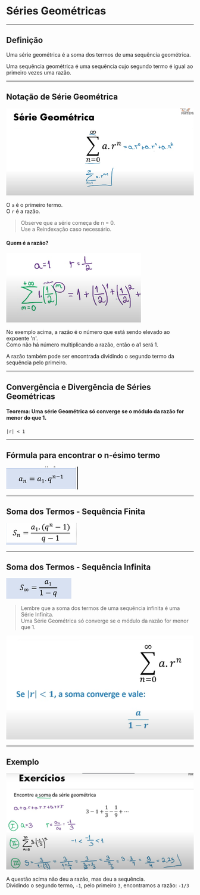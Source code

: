 # Séries Geométricas

---
## Definição

Uma série geométrica é a soma dos termos de uma sequência geométrica.

Uma sequência geométrica é uma sequência cujo segundo termo é igual ao primeiro vezes uma razão.

---
## Notação de Série Geométrica

![img01](https://github.com/joao-pedro-angelo/AventurasPi/blob/main/imgs/140902.png)

O `a` é o primeiro termo.<br>
O `r` é a razão.

> Observe que a série começa de n = 0.<br>
> Use a Reindexação caso necessário.

#### Quem é a razão?
![img02](https://github.com/joao-pedro-angelo/AventurasPi/blob/main/imgs/140903.png)

No exemplo acima, a razão é o número que está sendo elevado ao expoente 'n'.<br>
Como não há número multiplicando a razão, então o a1 será 1.

A razão também pode ser encontrada dividindo o segundo termo da sequência pelo primeiro.

---
## Convergência e Divergência de Séries Geométricas

#### Teorema: Uma série Geométrica só converge se o módulo da razão for menor do que 1.
`|r| < 1`

---
## Fórmula para encontrar o n-ésimo termo

![img03](https://github.com/joao-pedro-angelo/AventurasPi/blob/main/imgs/140904.png)

---
## Soma dos Termos - Sequência Finita

![img04](https://github.com/joao-pedro-angelo/AventurasPi/blob/main/imgs/140905.png)

---
## Soma dos Termos - Sequência Infinita

![img05](https://github.com/joao-pedro-angelo/AventurasPi/blob/main/imgs/140906.png)

> Lembre que a soma dos termos de uma sequência infinita é uma Série Infinita.<br>
> Uma Série Geométrica só converge se o módulo da razão for menor que 1.

![img06](https://github.com/joao-pedro-angelo/AventurasPi/blob/main/imgs/140907.png)

---
## Exemplo

![img07](https://github.com/joao-pedro-angelo/AventurasPi/blob/main/imgs/140908.png)

A questão acima não deu a razão, mas deu a sequência.<br>
Dividindo o segundo termo, `-1`, pelo primeiro `3`, encontramos a razão: `-1/3`
